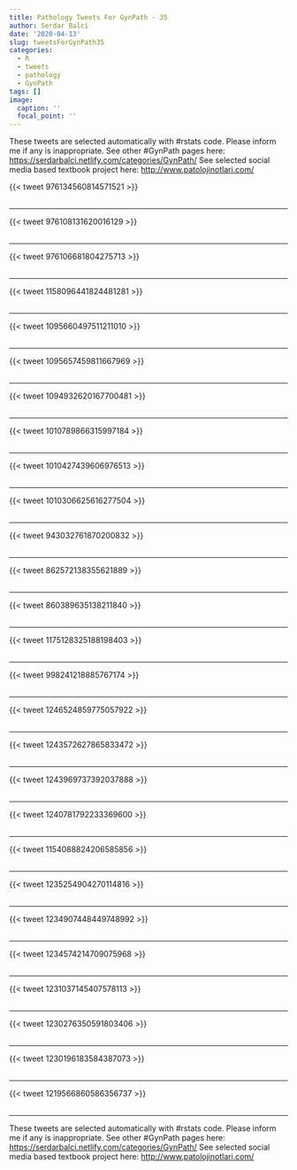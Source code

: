 ```yaml
---
title: Pathology Tweets For GynPath - 35
author: Serdar Balci
date: '2020-04-13'
slug: tweetsForGynPath35
categories:
  - R
  - tweets
  - pathology
  - GynPath
tags: []
image:
  caption: ''
  focal_point: ''
---
```



These tweets are selected automatically with #rstats code. Please inform me if any is inappropriate.
See other #GynPath pages here: https://serdarbalci.netlify.com/categories/GynPath/ 
See selected social media based textbook project here: http://www.patolojinotlari.com/

{{< tweet 976134560814571521 >}}
<br>
<br>
<hr>
{{< tweet 976108131620016129 >}}
<br>
<br>
<hr>
{{< tweet 976106681804275713 >}}
<br>
<br>
<hr>
{{< tweet 1158096441824481281 >}}
<br>
<br>
<hr>
{{< tweet 1095660497511211010 >}}
<br>
<br>
<hr>
{{< tweet 1095657459811667969 >}}
<br>
<br>
<hr>
{{< tweet 1094932620167700481 >}}
<br>
<br>
<hr>
{{< tweet 1010789866315997184 >}}
<br>
<br>
<hr>
{{< tweet 1010427439606976513 >}}
<br>
<br>
<hr>
{{< tweet 1010306625616277504 >}}
<br>
<br>
<hr>
{{< tweet 943032761870200832 >}}
<br>
<br>
<hr>
{{< tweet 862572138355621889 >}}
<br>
<br>
<hr>
{{< tweet 860389635138211840 >}}
<br>
<br>
<hr>
{{< tweet 1175128325188198403 >}}
<br>
<br>
<hr>
{{< tweet 998241218885767174 >}}
<br>
<br>
<hr>
{{< tweet 1246524859775057922 >}}
<br>
<br>
<hr>
{{< tweet 1243572627865833472 >}}
<br>
<br>
<hr>
{{< tweet 1243969737392037888 >}}
<br>
<br>
<hr>
{{< tweet 1240781792233369600 >}}
<br>
<br>
<hr>
{{< tweet 1154088824206585856 >}}
<br>
<br>
<hr>
{{< tweet 1235254904270114816 >}}
<br>
<br>
<hr>
{{< tweet 1234907448449748992 >}}
<br>
<br>
<hr>
{{< tweet 1234574214709075968 >}}
<br>
<br>
<hr>
{{< tweet 1231037145407578113 >}}
<br>
<br>
<hr>
{{< tweet 1230276350591803406 >}}
<br>
<br>
<hr>
{{< tweet 1230196183584387073 >}}
<br>
<br>
<hr>
{{< tweet 1219566860586356737 >}}
<br>
<br>
<hr>


These tweets are selected automatically with #rstats code. Please inform me if any is inappropriate.
See other #GynPath pages here: https://serdarbalci.netlify.com/categories/GynPath/ 
See selected social media based textbook project here: http://www.patolojinotlari.com/
